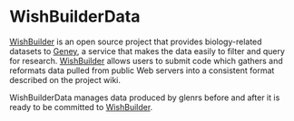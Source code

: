 # WishBuilderData
[WishBuilder](https://github.com/srp33/WishBuilder) is an open source project that provides biology-related datasets to [Geney](https://github.com/srp33/Geney), a service that makes the data easily to filter and query for research. [WishBuilder](https://github.com/srp33/WishBuilder) allows users to submit code which gathers and reformats data pulled from public Web servers into a consistent format described on the project wiki.

WishBuilderData manages data produced by glenrs before and after it is ready to be committed to [WishBuilder](https://github.com/srp33/WishBuilder). 
